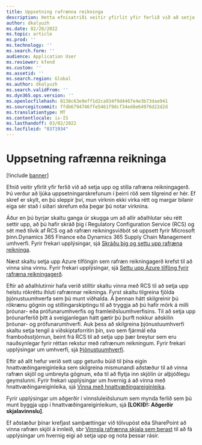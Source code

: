```yaml
---
title: Uppsetning rafrænna reikninga
description: Þetta efnisatriði veitir yfirlit yfir ferlið við að setja upp og stilla rafræna reikningagerð.
author: dkalyuzh
ms.date: 02/28/2022
ms.topic: article
ms.prod: ''
ms.technology: ''
ms.search.form: ''
audience: Application User
ms.reviewer: kfend
ms.custom: ''
ms.assetid: ''
ms.search.region: Global
ms.author: dkalyuzh
ms.search.validFrom: ''
ms.dyn365.ops.version: ''
ms.openlocfilehash: 8138c63e9eff1d2ca934f9d4467e4e3b73dae941
ms.sourcegitcommit: ffdb6794746ffe5461f9dcf34ed8e64976d22d2d
ms.translationtype: MT
ms.contentlocale: is-IS
ms.lasthandoff: 03/02/2022
ms.locfileid: "8371934"
---
```

# <a name="electronic-invoicing-setup"></a>Uppsetning rafrænna reikninga

[!include [banner](../includes/banner.md)]

Efnið veitir yfirlit yfir ferlið við að setja upp og stilla rafræna reikningagerð. Þú verður að ljúka uppsetningarskrefunum í þeirri röð sem tilgreind er hér. Ef skref er skylt, en þú sleppir því, mun virknin ekki virka rétt og margar bilanir eiga sér stað í síðari skrefum eða þegar þú notar virknina. 

Áður en þú byrjar skaltu ganga úr skugga um að allir aðalhlutar séu rétt settir upp, að þú hafir skráð þig í Regulatory Configuration Service (RCS) og sét með tilvik af RCS og að rafræn reikningsviðbót sé uppsett fyrir Microsoft þinn.Dynamics 365 Finance eða Dynamics 365 Supply Chain Management umhverfi. Fyrir frekari upplýsingar, sjá [Skráðu þig og settu upp rafræna reikninga](e-invoicing-install-add-in-microservices-lcs.md).

Næst skaltu setja upp Azure tilföngin sem rafræn reikningagerð krefst til að vinna sína vinnu. Fyrir frekari upplýsingar, sjá [Settu upp Azure tilföng fyrir rafræna reikningagerð](e-invoicing-set-up-azure-resources.md).

Eftir að aðalhlutirnir hafa verið stilltir skaltu vinna með RCS til að setja upp helstu rökréttu íhluti rafrænnar reikninga. Fyrst skaltu tilgreina fjölda þjónustuumhverfa sem þú munt viðhalda. Á þennan hátt skilgreinir þú rökrænu gögnin og stillingarskiptingu til að tryggja að þú hafir mörk á milli þróunar- eða prófunarumhverfis og framleiðsluumhverfisins. Til að setja upp þróunarferlið þitt á sveigjanlegan hátt gætir þú þurft nokkur aðskilin þróunar- og prófunarumhverfi. Auk þess að skilgreina þjónustuumhverfi skaltu setja tengil á viðskiptaforritin þín, svo sem fjármál eða framboðsstjórnun, beint frá RCS til að setja upp þær breytur sem eru nauðsynlegar fyrir réttan rekstur með rafrænum reikningum. Fyrir frekari upplýsingar um umhverfi, sjá [Þjónustuumhverfi](e-invoicing-service-environments.md).

Eftir að allt hefur verið sett upp geturðu búið til þína eigin hnattvæðingareiginleika sem skilgreina mismunandi aðstæður til að vinna rafræn skjöl og umbreyta gögnum, eða til að flytja inn skjölin úr alþjóðlegu geymslunni. Fyrir frekari upplýsingar um hvernig á að vinna með hnattvæðingareiginleika, sjá [Vinna með hnattvæðingareiginleika](e-invoicing-working-globalization-features.md).

Fyrir upplýsingar um aðgerðir í vinnsluleiðslunum sem mynda ferlið sem þú munt byggja upp í hnattvæðingareiginleikum, sjá **[LOKIÐ!: Aðgerðir skjalavinnslu]**.

Ef aðstæður þínar krefjast samþættingar við tölvupóst eða SharePoint að vinna rafræn skjöl á innleið, sbr [Vinnsla rafrænna skjala sem berast](e-invoicing-process-incoming-electronic-documents.md) til að fá upplýsingar um hvernig eigi að setja upp og nota þessar rásir.
